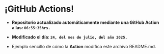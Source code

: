 # ¡GitHub Actions!
* **Repositorio actualizado automáticamente mediante una GitHub Action a las: `06:55:35hrs.`**
* **Modificado el día: `24, del mes de julio, del año 2025.`**

* Ejemplo sencillo de cómo la **Action** modifica este archivo README.md.
